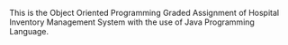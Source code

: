 This is the Object Oriented Programming Graded Assignment of Hospital Inventory Management System with the use of Java Programming Language. 
